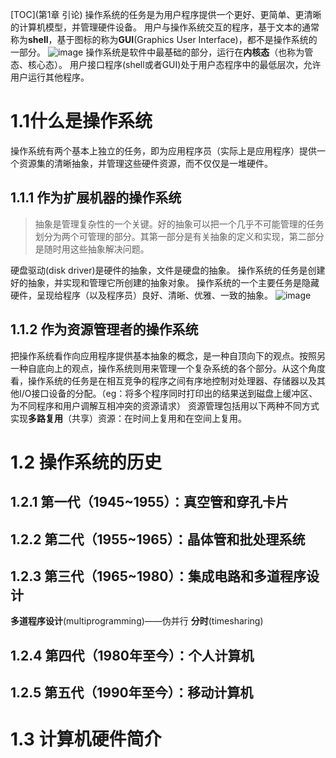 [TOC](第1章 引论)
操作系统的任务是为用户程序提供一个更好、更简单、更清晰的计算机模型，并管理硬件设备。
用户与操作系统交互的程序，基于文本的通常称为**shell**，基于图标的称为**GUI**(Graphics User Interface)，都不是操作系统的一部分。
![image](https://img2022.cnblogs.com/blog/2975286/202209/2975286-20220910090759173-663071735.png)
操作系统是软件中最基础的部分，运行在**内核态**（也称为管态、核心态）。
用户接口程序(shell或者GUI)处于用户态程序中的最低层次，允许用户运行其他程序。

# 1.1什么是操作系统

操作系统有两个基本上独立的任务，即为应用程序员（实际上是应用程序）提供一个资源集的清晰抽象，并管理这些硬件资源，而不仅仅是一堆硬件。

## 1.1.1 作为扩展机器的操作系统

> 抽象是管理复杂性的一个关键。好的抽象可以把一个几乎不可能管理的任务划分为两个可管理的部分。其第一部分是有关抽象的定义和实现，第二部分是随时用这些抽象解决问题。

硬盘驱动(disk driver)是硬件的抽象，文件是硬盘的抽象。
操作系统的任务是创建好的抽象，并实现和管理它所创建的抽象对象。
操作系统的一个主要任务是隐藏硬件，呈现给程序（以及程序员）良好、清晰、优雅、一致的抽象。
![image](https://img2022.cnblogs.com/blog/2975286/202209/2975286-20220910090810160-1602184779.png)

## 1.1.2 作为资源管理者的操作系统

把操作系统看作向应用程序提供基本抽象的概念，是一种自顶向下的观点。按照另一种自底向上的观点，操作系统则用来管理一个复杂系统的各个部分。从这个角度看，操作系统的任务是在相互竞争的程序之间有序地控制对处理器、存储器以及其他I/O接口设备的分配。（eg：将多个程序同时打印出的结果送到磁盘上缓冲区、为不同程序和用户调解互相冲突的资源请求）
资源管理包括用以下两种不同方式实现**多路复用**（共享）资源：在时间上复用和在空间上复用。

# 1.2 操作系统的历史

## 1.2.1 第一代（1945~1955）：真空管和穿孔卡片

## 1.2.2 第二代（1955~1965）：晶体管和批处理系统

## 1.2.3 第三代（1965~1980）：集成电路和多道程序设计

**多道程序设计**(multiprogramming)——伪并行
**分时**(timesharing)

## 1.2.4 第四代（1980年至今）：个人计算机

## 1.2.5 第五代（1990年至今）：移动计算机

# 1.3 计算机硬件简介
